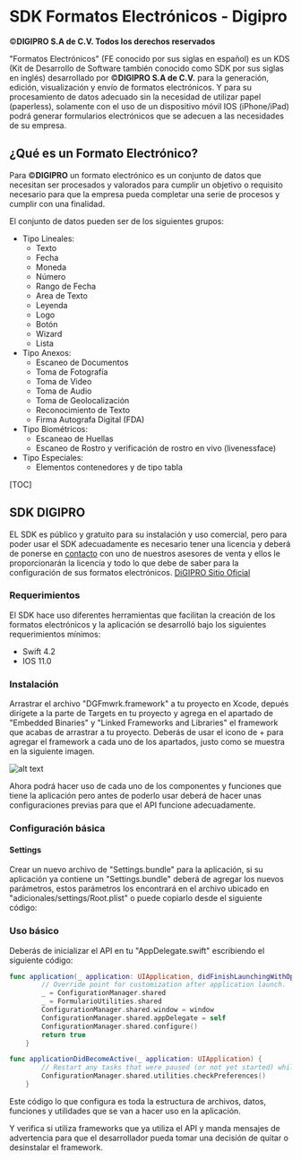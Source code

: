 # SDK Formatos Electrónicos - Digipro

&copy;**DIGIPRO S.A de C.V. Todos los derechos reservados**

"Formatos Electrónicos" (FE conocido por sus siglas en español) es un KDS (Kit de Desarrollo de Software también conocido como SDK por sus siglas en inglés) desarrollado por &copy;**DIGIPRO S.A de C.V.** para la generación, edición, visualización y envío de formatos electrónicos. Y para su procesamiento de datos adecuado sin la necesidad de utilizar papel (paperless), solamente con el uso de un dispositivo móvil IOS (iPhone/iPad) podrá generar formularios electrónicos que se adecuen a las necesidades de su empresa.

## ¿Qué es un Formato Electrónico?

Para &copy;**DIGIPRO** un formato electrónico es un conjunto de datos que necesitan ser procesados y valorados para cumplir un objetivo o requisito necesario para que la empresa pueda completar una serie de procesos y cumplir con una finalidad.

El conjunto de datos pueden ser de los siguientes grupos:

* Tipo Lineales:
	* Texto
	* Fecha
	* Moneda
	* Número
	* Rango de Fecha
	* Area de Texto
	* Leyenda
	* Logo
	* Botón
	* Wizard
	* Lista
* Tipo Anexos:
	* Escaneo de Documentos
	* Toma de Fotografía
	* Toma de Video
	* Toma de Audio
	* Toma de Geolocalización
	* Reconocimiento de Texto
	* Firma Autografa Digital (FDA)
* Tipo Biométricos:
	* Escaneao de Huellas
	* Escaneo de Rostro y verificación de rostro en vivo (livenessface)
* Tipo Especiales:
	* Elementos contenedores y de tipo tabla

[TOC]

## SDK DIGIPRO

EL SDK es público y gratuito para su instalación y uso comercial, pero para poder usar el SDK adecuadamente es necesario tener una licencia y deberá de ponerse en [contacto](https://digipro.com.mx/contacto/) con uno de nuestros asesores de venta y ellos le proporcionarán la licencia y todo lo que debe de saber para la configuración de sus formatos electrónicos.
[DiGIPRO Sitio Oficial](https://digipro.com.mx/)

### Requerimientos

El SDK hace uso diferentes herramientas que facilitan la creación de los formatos electrónicos y la aplicación se desarrolló bajo los siguientes requerimientos mínimos:

- Swift 4.2
- IOS 11.0

### Instalación

Arrastrar el archivo "DGFmwrk.framework" a tu proyecto en Xcode, depués dirígete a la parte de Targets en tu proyecto y agrega en el apartado de "Embedded Binaries" y "Linked Frameworks and Libraries" el framework que acabas de arrastrar a tu proyecto. Deberás de usar el icono de + para agregar el framework a cada uno de los apartados, justo como se muestra en la siguiente imagen.

![alt text](https://github.com/jviloriam/DIGIPROAPI/blob/master/videos/intro.gif?raw=true)

Ahora podrá hacer uso de cada uno de los componentes y funciones que tiene la aplicación pero antes de poderlo usar deberá de hacer unas configuraciones previas para que el API funcione adecuadamente.

### Configuración básica

#### Settings

Crear un nuevo archivo de "Settings.bundle" para la aplicación, si su aplicación ya contiene un "Settings.bundle" deberá de agregar los nuevos parámetros, estos parámetros los encontrará en el archivo ubicado en "adicionales/settings/Root.plist" o puede copiarlo desde el siguiente código:

### Uso básico

Deberás de inicializar el API en tu "AppDelegate.swift" escribiendo el siguiente código:

```swift
func application(_ application: UIApplication, didFinishLaunchingWithOptions launchOptions: [UIApplication.LaunchOptionsKey: Any]?) -> Bool {
        // Override point for customization after application launch.
        _ = ConfigurationManager.shared
        _ = FormularioUtilities.shared
        ConfigurationManager.shared.window = window
        ConfigurationManager.shared.appDelegate = self
        ConfigurationManager.shared.configure()
        return true
    }

func applicationDidBecomeActive(_ application: UIApplication) {
        // Restart any tasks that were paused (or not yet started) while the application was inactive. If the application was previously in the background, optionally refresh the user interface.
        ConfigurationManager.shared.utilities.checkPreferences()
    }
```

Este código lo que configura es toda la estructura de archivos, datos, funciones y utilidades que se van a hacer uso en la aplicación.

Y verifica si utiliza frameworks que ya utiliza el API y manda mensajes de advertencia para que el desarrollador pueda tomar una decisión de quitar o desinstalar el framework.

